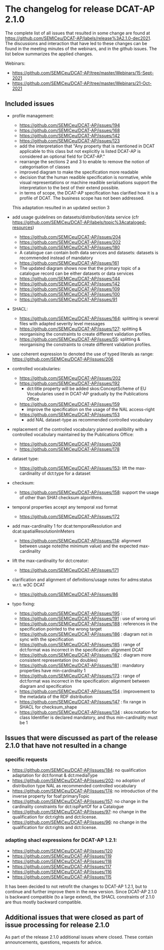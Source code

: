 # The changelog for release DCAT-AP 2.1.0

The complete list of all issues that resulted in some change are found at https://github.com/SEMICeu/DCAT-AP/labels/release%3A2.1.0-dec2021.  The discussions and interaction that have led to these changes can be found in the meeting minutes of the webinars, and in the github issues. The list below summarizes the applied changes.  

Webinars:
  - https://github.com/SEMICeu/DCAT-AP/tree/master/Webinars/15-Sept-2021
  - https://github.com/SEMICeu/DCAT-AP/tree/master/Webinars/21-Oct-2021

## Included issues 

- profile management:
   - https://github.com/SEMICeu/DCAT-AP/issues/194
   - https://github.com/SEMICeu/DCAT-AP/issues/168
   - https://github.com/SEMICeu/DCAT-AP/issues/142
   - https://github.com/SEMICeu/DCAT-AP/issues/123
   - add the interpretation that "Any  property  that  is mentioned  in  DCAT  applicable  to  this  class  but  not 
explicitly  is  listed    DCAT-AP  is  considered  an  optional field for DCAT-AP."
   - rearrange the sections 2 and 3 to enable to remove the notion of categorisation of classes
   - improved diagram to make the specification more readable
   - decision that the human readible specification is normative, while visual representations or machine readible serialisations support the interpretation to the best of their extend possible.
   - in terms of scope, the DCAT-AP specification has clarified how it is a profile of DCAT. The business scope has not been addressed.
	
   This adaptation resulted in an updated section 3
	 
- add usage guidelines on datasets/distribution/data service (cfr https://github.com/SEMICeu/DCAT-AP/labels/topic%3Acataloged-resources)
   - https://github.com/SEMICeu/DCAT-AP/issues/204 
   - https://github.com/SEMICeu/DCAT-AP/issues/202
   - https://github.com/SEMICeu/DCAT-AP/issues/180
	- A catalogue can contain both data services and datasets: datasets is recommended instead of mandatory
   - https://github.com/SEMICeu/DCAT-AP/issues/161
	- The updated diagram shows now that the primary topic of a catalogue record can be either datasets or data services
   - https://github.com/SEMICeu/DCAT-AP/issues/144
   - https://github.com/SEMICeu/DCAT-AP/issues/142
   - https://github.com/SEMICeu/DCAT-AP/issues/109 
   - https://github.com/SEMICeu/DCAT-AP/issues/100
   - https://github.com/SEMICeu/DCAT-AP/issues/91
	
- SHACL:
    - https://github.com/SEMICeu/DCAT-AP/issues/164: splitting is several files with adapted severity level messages	
    - https://github.com/SEMICeu/DCAT-AP/issues/127: splitting & reorganising the constraints to create different validation profiles.
    - https://github.com/SEMICeu/DCAT-AP/issues/55: splitting & reorganising the constraints to create different validation profiles.
	 
- use coherent expression to denoted the use of typed literals as range:
   https://github.com/SEMICeu/DCAT-AP/issues/206
   
- controlled vocabularies:
   - https://github.com/SEMICeu/DCAT-AP/issues/202
   - https://github.com/SEMICeu/DCAT-AP/issues/192
        - dct:title property will be added skos:ConceptScheme of EU Vocabularies used in DCAT-AP gradually by the Publications Office
   - https://github.com/SEMICeu/DCAT-AP/issues/159
        - improve the specification on the usage of the NAL access-right
   - https://github.com/SEMICeu/DCAT-AP/issues/153
        - add NAL dataset-type as recommended controlled vocabulary

- replacement of the controlled vocabulary planned availibility with a controlled vocabulary maintained by the Publications Office:
   - https://github.com/SEMICeu/DCAT-AP/issues/208
   - https://github.com/SEMICeu/DCAT-AP/issues/178

- dataset type:
   - https://github.com/SEMICeu/DCAT-AP/issues/153: lift the max-cardinality of dct:type for a dataset

- checksum: 
   - https://github.com/SEMICeu/DCAT-AP/issues/158: support the usage of other than SHA1 checksum algorithms.   
 
- temporal properties accept any temporal xsd format
   - https://github.com/SEMICeu/DCAT-AP/issues/172

- add max-cardinality 1 for dcat:temporalResolution and dcat:spatialResolutionInMeters
   - https://github.com/SEMICeu/DCAT-AP/issues/114: alignment between usage note(the minimum value) and the expected max-cardinality 
   
- lift the max-cardinality for dct:creator:
   - https://github.com/SEMICeu/DCAT-AP/issues/171

- clarification and alignment of definitions/usage notes for adms:status w.r.t. w3C DCAT
   - https://github.com/SEMICeu/DCAT-AP/issues/86 
 
- typo fixing:
   - https://github.com/SEMICeu/DCAT-AP/issues/195 : 
   - https://github.com/SEMICeu/DCAT-AP/issues/191 : use of wrong uri 
   - https://github.com/SEMICeu/DCAT-AP/issues/188 : references in the specification pointed to the wrong target
   - https://github.com/SEMICeu/DCAT-AP/issues/186 : diagram not in sync with the specification
   - https://github.com/SEMICeu/DCAT-AP/issues/185 : range of dct:format was incorrect in the specification: alignment DCAT
   - https://github.com/SEMICeu/DCAT-AP/issues/182 : diagram more consistent representation (no doubles)
   - https://github.com/SEMICeu/DCAT-AP/issues/181 : mandatory properties have min-cardinality 1 
   - https://github.com/SEMICeu/DCAT-AP/issues/173 : range of dct:format was incorrect in the specification: alignment between diagram and specification
   - https://github.com/SEMICeu/DCAT-AP/issues/154 : improvement to the metadata of the RDF distribution
   - https://github.com/SEMICeu/DCAT-AP/issues/147 : fix range in SHACL for checksum_shape
   - https://github.com/SEMICeu/DCAT-AP/issues/134 : skos:notation for class Identifier is declared mandatory, and thus min-cardinality must be 1
   
## Issues that were discussed as part of the release 2.1.0 that have not resulted in a change

### specific requests
- https://github.com/SEMICeu/DCAT-AP/issues/184: no qualification adaptation for dct:format & dct:mediaType   
- https://github.com/SEMICeu/DCAT-AP/issues/202: no adoption of distribution type NAL as recommended controlled vocabulary   
- https://github.com/SEMICeu/DCAT-AP/issues/174: no introduction of the inverse property for foaf:primaryTopic 
- https://github.com/SEMICeu/DCAT-AP/issues/157: no change in the cardinality constraints for dct:ispPartOf for a Catalogue
- https://github.com/SEMICeu/DCAT-AP/issues/97: no change in the qualification for dct:rights and dct:license.
- https://github.com/SEMICeu/DCAT-AP/issues/96: no change in the qualification for dct:rights and dct:license.

### adapting shacl expressions for DCAT-AP 1.2.1:
   - https://github.com/SEMICeu/DCAT-AP/issues/120
   - https://github.com/SEMICeu/DCAT-AP/issues/119
   - https://github.com/SEMICeu/DCAT-AP/issues/118
   - https://github.com/SEMICeu/DCAT-AP/issues/117
   - https://github.com/SEMICeu/DCAT-AP/issues/116
   - https://github.com/SEMICeu/DCAT-AP/issues/115
   
   It has been decided to not retrofit the changes to DCAT-AP 1.2.1, but to continue and further improve them in the new version. 
   Since DCAT-AP 2.1.0 is backward compatible (to a large extend), the SHACL constraints of 2.1.0 are thus mostly backward compatible.

## Additional issues that were closed as part of issue processing for release 2.1.0  
As part of the release 2.1.0 additional issues where closed. These contain announcements, questions, requests for advice.

